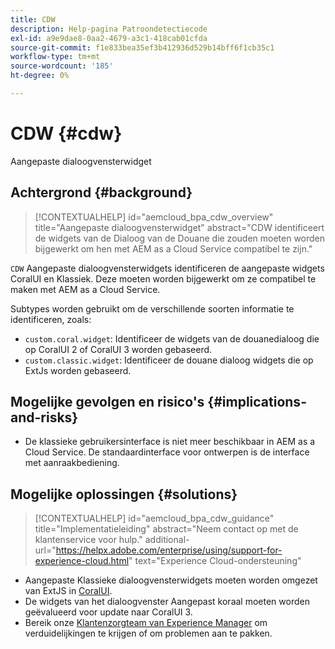 ```yaml
---
title: CDW
description: Help-pagina Patroondetectiecode
exl-id: a9e9dae8-0aa2-4679-a3c1-418cab01cfda
source-git-commit: f1e833bea35ef3b412936d529b14bff6f1cb35c1
workflow-type: tm+mt
source-wordcount: '185'
ht-degree: 0%

---
```


# CDW {#cdw}

Aangepaste dialoogvensterwidget

## Achtergrond {#background}

>[!CONTEXTUALHELP]
>id="aemcloud_bpa_cdw_overview"
>title="Aangepaste dialoogvensterwidget"
>abstract="CDW identificeert de widgets van de Dialoog van de Douane die zouden moeten worden bijgewerkt om hen met AEM as a Cloud Service compatibel te zijn."

`CDW`  Aangepaste dialoogvensterwidgets identificeren de aangepaste widgets CoralUI en Klassiek. Deze moeten worden bijgewerkt om ze compatibel te maken met AEM as a Cloud Service.

Subtypes worden gebruikt om de verschillende soorten informatie te identificeren, zoals:

* `custom.coral.widget`: Identificeer de widgets van de douanedialoog die op CoralUI 2 of CoralUI 3 worden gebaseerd.
* `custom.classic.widget`: Identificeer de douane dialoog widgets die op ExtJs worden gebaseerd.

## Mogelijke gevolgen en risico&#39;s {#implications-and-risks}

* De klassieke gebruikersinterface is niet meer beschikbaar in AEM as a Cloud Service. De standaardinterface voor ontwerpen is de interface met aanraakbediening.

## Mogelijke oplossingen {#solutions}

>[!CONTEXTUALHELP]
>id="aemcloud_bpa_cdw_guidance"
>title="Implementatieleiding"
>abstract="Neem contact op met de klantenservice voor hulp."
>additional-url="https://helpx.adobe.com/enterprise/using/support-for-experience-cloud.html" text="Experience Cloud-ondersteuning"

* Aangepaste Klassieke dialoogvensterwidgets moeten worden omgezet van ExtJS in [CoralUI](https://developer.adobe.com/experience-manager/reference-materials/6-5/coral-ui/coralui3/getting-started.html).
* De widgets van het dialoogvenster Aangepast koraal moeten worden geëvalueerd voor update naar CoralUI 3.
* Bereik onze [Klantenzorgteam van Experience Manager](https://helpx.adobe.com/enterprise/using/support-for-experience-cloud.html) om verduidelijkingen te krijgen of om problemen aan te pakken.

